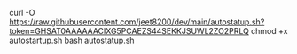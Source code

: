 curl -O https://raw.githubusercontent.com/jeet8200/dev/main/autostatup.sh?token=GHSAT0AAAAAACIXG5PCAEZS44SEKKJSUWL2ZO2PRLQ
chmod +x autostartup.sh
bash autostatup.sh
